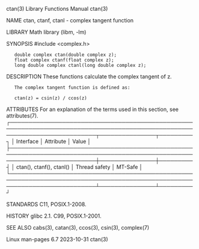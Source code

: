 ctan(3)								   Library Functions Manual							       ctan(3)

NAME
       ctan, ctanf, ctanl - complex tangent function

LIBRARY
       Math library (libm, -lm)

SYNOPSIS
       #include <complex.h>

       double complex ctan(double complex z);
       float complex ctanf(float complex z);
       long double complex ctanl(long double complex z);

DESCRIPTION
       These functions calculate the complex tangent of z.

       The complex tangent function is defined as:

	   ctan(z) = csin(z) / ccos(z)

ATTRIBUTES
       For an explanation of the terms used in this section, see attributes(7).
       ┌───────────────────────────────────────────────────────────────────────────────────────────────────────────────────────────┬───────────────┬─────────┐
       │ Interface														   │ Attribute	   │ Value   │
       ├───────────────────────────────────────────────────────────────────────────────────────────────────────────────────────────┼───────────────┼─────────┤
       │ ctan(), ctanf(), ctanl()												   │ Thread safety │ MT-Safe │
       └───────────────────────────────────────────────────────────────────────────────────────────────────────────────────────────┴───────────────┴─────────┘

STANDARDS
       C11, POSIX.1-2008.

HISTORY
       glibc 2.1.  C99, POSIX.1-2001.

SEE ALSO
       cabs(3), catan(3), ccos(3), csin(3), complex(7)

Linux man-pages 6.7							  2023-10-31								       ctan(3)
